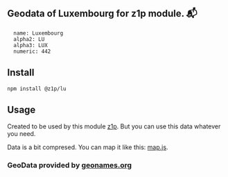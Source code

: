
## Geodata of Luxembourg for z1p module. :mailbox_with_mail:

```
  name: Luxembourg
  alpha2: LU
  alpha3: LUX
  numeric: 442
```

## Install

```
npm install @z1p/lu
```

## Usage

Created to be used by this module [z1p](https://github.com/vzhufk/z1p).
But you can use this data whatever you need.

Data is a bit compresed. You can map it like this: [map.js](https://github.com/vzhufk/z1p/blob/master/src/map.js).

### GeoData provided by **[geonames.org](http://www.geonames.org/)**
